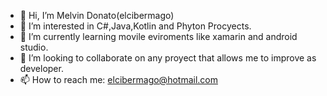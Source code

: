 - 👋 Hi, I’m Melvin Donato(elcibermago)
- 👀 I’m interested in C#,Java,Kotlin and Phyton Procyects.
- 🌱 I’m currently learning movile eviroments like xamarin and android studio.
- 💞️ I’m looking to collaborate on any proyect that allows me to improve as developer.
- 📫 How to reach me: elcibermago@hotmail.com

<!---
Melvin Donato/elcibermago is a ✨ special ✨ repository because its `README.md` (this file) appears on your GitHub profile.
You can click the Preview link to take a look at your changes.
--->
